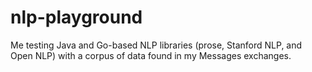 # nlp-playground
Me testing Java and Go-based NLP libraries (prose, Stanford NLP, and Open NLP) with a corpus of data found in my Messages exchanges.
